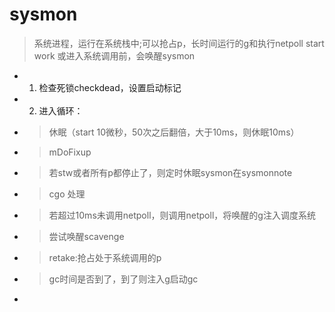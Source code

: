 # sysmon
> 系统进程，运行在系统栈中;可以抢占p，长时间运行的g和执行netpoll
> start work 或进入系统调用前，会唤醒sysmon
- 1. 检查死锁checkdead，设置启动标记
- 2. 进入循环：
- > 休眠（start 10微秒，50次之后翻倍，大于10ms，则休眠10ms）
- > mDoFixup
- > 若stw或者所有p都停止了，则定时休眠sysmon在sysmonnote
- > cgo 处理
- > 若超过10ms未调用netpoll，则调用netpoll，将唤醒的g注入调度系统
- > 尝试唤醒scavenge
- > retake:抢占处于系统调用的p
- > gc时间是否到了，到了则注入g启动gc
- 
